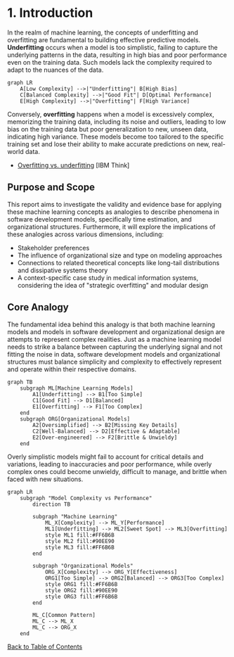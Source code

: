# 1. Introduction

In the realm of machine learning, the concepts of underfitting and overfitting are fundamental to building effective predictive models.
**Underfitting** occurs when a model is too simplistic, failing to capture the underlying patterns in the data, resulting in high bias and
poor performance even on the training data. Such models lack the complexity required to adapt to the nuances of the data.

```mermaid
graph LR
    A[Low Complexity] -->|"Underfitting"| B[High Bias]
    C[Balanced Complexity] -->|"Good Fit"| D[Optimal Performance]
    E[High Complexity] -->|"Overfitting"| F[High Variance]
```

Conversely, **overfitting** happens when a model is excessively complex, memorizing the training data, including its noise and outliers,
leading to low bias on the training data but poor generalization to new, unseen data, indicating high variance. These models become too
tailored to the specific training set and lose their ability to make accurate predictions on new, real-world data.

- [Overfitting vs. underfitting](https://www.ibm.com/think/topics/overfitting-vs-underfitting) [IBM Think]

## Purpose and Scope

This report aims to investigate the validity and evidence base for applying these machine learning concepts as analogies to describe phenomena
in software development models, specifically time estimation, and organizational structures. Furthermore, it will explore the implications of
these analogies across various dimensions, including:

- Stakeholder preferences
- The influence of organizational size and type on modeling approaches
- Connections to related theoretical concepts like long-tail distributions and dissipative systems theory
- A context-specific case study in medical information systems, considering the idea of "strategic overfitting" and modular design

## Core Analogy

The fundamental idea behind this analogy is that both machine learning models and models in software development and organizational design are
attempts to represent complex realities. Just as a machine learning model needs to strike a balance between capturing the underlying signal and
not fitting the noise in data, software development models and organizational structures must balance simplicity and complexity to effectively
represent and operate within their respective domains.

```mermaid
graph TB
    subgraph ML[Machine Learning Models]
        A1[Underfitting] --> B1[Too Simple]
        C1[Good Fit] --> D1[Balanced]
        E1[Overfitting] --> F1[Too Complex]
    end
    subgraph ORG[Organizational Models]
        A2[Oversimplified] --> B2[Missing Key Details]
        C2[Well-Balanced] --> D2[Effective & Adaptable]
        E2[Over-engineered] --> F2[Brittle & Unwieldy]
    end
```

Overly simplistic models might fail to account for critical details and variations, leading to inaccuracies and poor performance, while overly complex
ones could become unwieldy, difficult to manage, and brittle when faced with new situations.

```mermaid
graph LR
    subgraph "Model Complexity vs Performance"
        direction TB
        
        subgraph "Machine Learning"
            ML_X[Complexity] --> ML_Y[Performance]
            ML1[Underfitting] --> ML2[Sweet Spot] --> ML3[Overfitting]
            style ML1 fill:#FF6B6B
            style ML2 fill:#90EE90
            style ML3 fill:#FF6B6B
        end
        
        subgraph "Organizational Models"
            ORG_X[Complexity] --> ORG_Y[Effectiveness]
            ORG1[Too Simple] --> ORG2[Balanced] --> ORG3[Too Complex]
            style ORG1 fill:#FF6B6B
            style ORG2 fill:#90EE90
            style ORG3 fill:#FF6B6B
        end
        
        ML_C[Common Pattern]
        ML_C --> ML_X
        ML_C --> ORG_X
    end
```

[Back to Table of Contents](../README.md) 
